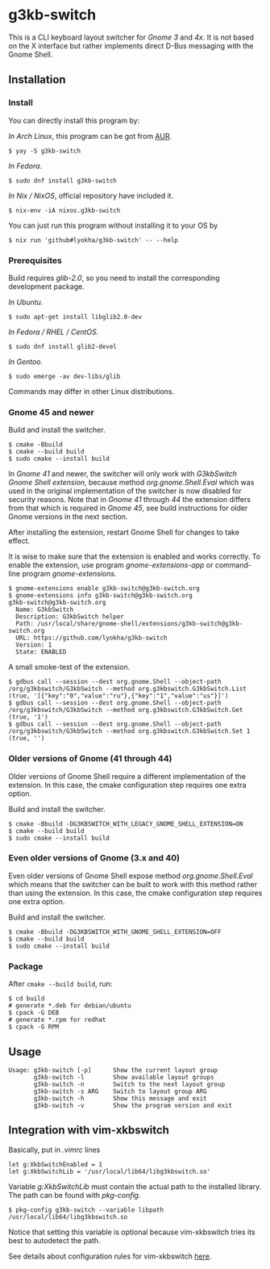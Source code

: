 g3kb-switch
===========

This is a CLI keyboard layout switcher for *Gnome 3* and *4x*. It is not based
on the X interface but rather implements direct D-Bus messaging with the Gnome
Shell.

Installation
------------

### Install

You can directly install this program by:

*In Arch Linux*, this program can be got from
[AUR](https://aur.archlinux.org/packages/g3kb-switch).

```ShellSession
$ yay -S g3kb-switch
```

*In Fedora*.

```ShellSession
$ sudo dnf install g3kb-switch
```

*In Nix / NixOS*, official repository have included it.

```ShellSession
$ nix-env -iA nixos.g3kb-switch
```

You can just run this program without installing it to your OS by

```ShellSession
$ nix run 'github#lyokha/g3kb-switch' -- --help
```

### Prerequisites

Build requires *glib-2.0*, so you need to install the corresponding development
package.

*In Ubuntu.*

```ShellSession
$ sudo apt-get install libglib2.0-dev
```

*In Fedora / RHEL / CentOS.*

```ShellSession
$ sudo dnf install glib2-devel
```

*In Gentoo.*

```ShellSession
$ sudo emerge -av dev-libs/glib
```

Commands may differ in other Linux distributions.

### Gnome 45 and newer

Build and install the switcher.

```ShellSession
$ cmake -Bbuild
$ cmake --build build
$ sudo cmake --install build
```

In *Gnome 41* and newer, the switcher will only work with *G3kbSwitch Gnome
Shell extension*, because method *org.gnome.Shell.Eval* which was used in the
original implementation of the switcher is now disabled for security reasons.
Note that in *Gnome 41* through *44* the extension differs from that which is
required in *Gnome 45*, see build instructions for older Gnome versions in the
next section.

After installing the extension, restart Gnome Shell for changes to take effect.

It is wise to make sure that the extension is enabled and works correctly. To
enable the extension, use program *gnome-extensions-app* or command-line program
*gnome-extensions*.

```ShellSession
$ gnome-extensions enable g3kb-switch@g3kb-switch.org
$ gnome-extensions info g3kb-switch@g3kb-switch.org
g3kb-switch@g3kb-switch.org
  Name: G3kbSwitch
  Description: G3kbSwitch helper
  Path: /usr/local/share/gnome-shell/extensions/g3kb-switch@g3kb-switch.org
  URL: https://github.com/lyokha/g3kb-switch
  Version: 1
  State: ENABLED
```

A small smoke-test of the extension.

```ShellSession
$ gdbus call --session --dest org.gnome.Shell --object-path /org/g3kbswitch/G3kbSwitch --method org.g3kbswitch.G3kbSwitch.List
(true, '[{"key":"0","value":"ru"},{"key":"1","value":"us"}]')
$ gdbus call --session --dest org.gnome.Shell --object-path /org/g3kbswitch/G3kbSwitch --method org.g3kbswitch.G3kbSwitch.Get
(true, '1')
$ gdbus call --session --dest org.gnome.Shell --object-path /org/g3kbswitch/G3kbSwitch --method org.g3kbswitch.G3kbSwitch.Set 1
(true, '')
```

### Older versions of Gnome (41 through 44)

Older versions of Gnome Shell require a different implementation of the
extension. In this case, the cmake configuration step requires one extra option.

Build and install the switcher.

```ShellSession
$ cmake -Bbuild -DG3KBSWITCH_WITH_LEGACY_GNOME_SHELL_EXTENSION=ON
$ cmake --build build
$ sudo cmake --install build
```

### Even older versions of Gnome (3.x and 40)

Even older versions of Gnome Shell expose method *org.gnome.Shell.Eval* which
means that the switcher can be built to work with this method rather than using
the extension. In this case, the cmake configuration step requires one extra
option.

Build and install the switcher.

```ShellSession
$ cmake -Bbuild -DG3KBSWITCH_WITH_GNOME_SHELL_EXTENSION=OFF
$ cmake --build build
$ sudo cmake --install build
```

### Package

After `cmake --build build`, run:

```ShellSession
$ cd build
# generate *.deb for debian/ubuntu
$ cpack -G DEB
# generate *.rpm for redhat
$ cpack -G RPM
```

Usage
-----

```ShellSession
Usage: g3kb-switch [-p]      Show the current layout group
       g3kb-switch -l        Show available layout groups
       g3kb-switch -n        Switch to the next layout group
       g3kb-switch -s ARG    Switch to layout group ARG
       g3kb-switch -h        Show this message and exit
       g3kb-switch -v        Show the program version and exit
```

Integration with vim-xkbswitch
------------------------------

Basically, put in *.vimrc* lines

```vim
let g:XkbSwitchEnabled = 1
let g:XkbSwitchLib = '/usr/local/lib64/libg3kbswitch.so'
```

Variable *g:XkbSwitchLib* must contain the actual path to the installed library.
The path can be found with *pkg-config*.

```ShellSession
$ pkg-config g3kb-switch --variable libpath
/usr/local/lib64/libg3kbswitch.so
```

Notice that setting this variable is optional because vim-xkbswitch tries its
best to autodetect the path. 

See details about configuration rules for vim-xkbswitch
[here](https://github.com/lyokha/vim-xkbswitch#basic-configuration).

